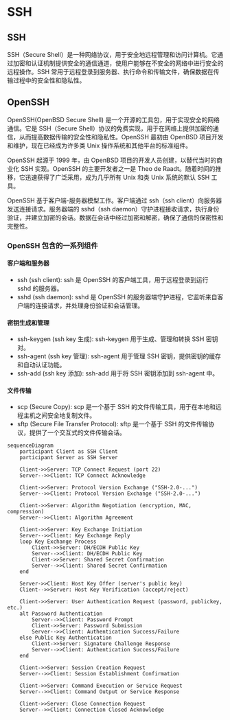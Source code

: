 # SSH

## SSH

SSH（Secure Shell）是一种网络协议，用于安全地远程管理和访问计算机。它通过加密和认证机制提供安全的通信通道，使用户能够在不安全的网络中进行安全的远程操作。SSH 常用于远程登录到服务器、执行命令和传输文件，确保数据在传输过程中的安全性和隐私性。

## OpenSSH

OpenSSH(OpenBSD Secure Shell) 是一个开源的工具包，用于实现安全的网络通信。它是 SSH（Secure Shell）协议的免费实现，用于在网络上提供加密的通信，从而提高数据传输的安全性和隐私性。OpenSSH 最初由 OpenBSD 项目开发和维护，现在已经成为许多类 Unix 操作系统和其他平台的标准组件。

OpenSSH 起源于 1999 年，由 OpenBSD 项目的开发人员创建，以替代当时的商业化 SSH 实现。OpenSSH 的主要开发者之一是 Theo de Raadt。随着时间的推移，它迅速获得了广泛采用，成为几乎所有 Unix 和类 Unix 系统的默认 SSH 工具。

OpenSSH 基于客户端-服务器模型工作。客户端通过 ssh（ssh client）向服务器发送连接请求。服务器端的 sshd（ssh daemon）守护进程接收请求，执行身份验证，并建立加密的会话。数据在会话中经过加密和解密，确保了通信的保密性和完整性。

### OpenSSH 包含的一系列组件

#### 客户端和服务器

- ssh (ssh client): ssh 是 OpenSSH 的客户端工具，用于远程登录到运行 sshd 的服务器。
- sshd (ssh daemon): sshd 是 OpenSSH 的服务器端守护进程，它监听来自客户端的连接请求，并处理身份验证和会话管理。

#### 密钥生成和管理

- ssh-keygen (ssh key 生成): ssh-keygen 用于生成、管理和转换 SSH 密钥对。
- ssh-agent (ssh key 管理): ssh-agent 用于管理 SSH 密钥，提供密钥的缓存和自动认证功能。
- ssh-add (ssh key 添加): ssh-add 用于将 SSH 密钥添加到 ssh-agent 中。

#### 文件传输

- scp (Secure Copy): scp 是一个基于 SSH 的文件传输工具，用于在本地和远程主机之间安全地复制文件。
- sftp (Secure File Transfer Protocol): sftp 是一个基于 SSH 的文件传输协议，提供了一个交互式的文件传输会话。

``` mermaid
sequenceDiagram
    participant Client as SSH Client
    participant Server as SSH Server

    Client->>Server: TCP Connect Request (port 22)
    Server-->>Client: TCP Connect Acknowledge

    Client->>Server: Protocol Version Exchange ("SSH-2.0-...")
    Server-->>Client: Protocol Version Exchange ("SSH-2.0-...")

    Client->>Server: Algorithm Negotiation (encryption, MAC, compression)
    Server-->>Client: Algorithm Agreement

    Client->>Server: Key Exchange Initiation
    Server-->>Client: Key Exchange Reply
    loop Key Exchange Process
        Client->>Server: DH/ECDH Public Key
        Server-->>Client: DH/ECDH Public Key
        Client->>Server: Shared Secret Confirmation
        Server-->>Client: Shared Secret Confirmation
    end

    Server->>Client: Host Key Offer (server's public key)
    Client-->>Server: Host Key Verification (accept/reject)

    Client->>Server: User Authentication Request (password, publickey, etc.)
    alt Password Authentication
        Server-->>Client: Password Prompt
        Client->>Server: Password Submission
        Server-->>Client: Authentication Success/Failure
    else Public Key Authentication
        Client->>Server: Signature Challenge Response
        Server-->>Client: Authentication Success/Failure
    end

    Client->>Server: Session Creation Request
    Server-->>Client: Session Establishment Confirmation

    Client->>Server: Command Execution or Service Request
    Server-->>Client: Command Output or Service Response

    Client->>Server: Close Connection Request
    Server-->>Client: Connection Closed Acknowledge

```
